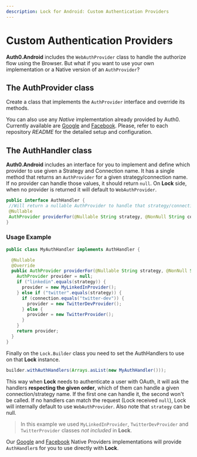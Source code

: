 ```yaml
---
description: Lock for Android: Custom Authentication Providers
---
```


# Custom Authentication Providers

**Auth0.Android** includes the `WebAuthProvider` class to handle the authorize flow using the Browser. But what if you want to use your own implementation or a Native version of an `AuthProvider`?

## The AuthProvider class
Create a class that implements the `AuthProvider` interface and override its methods.

You can also use any _Native_ implementation already provided by Auth0. Currently available are [Google](/libraries/lock-android/native-provider-google) and [Facebook](/libraries/lock-android/native-provider-facebook). Please, refer to each repository _README_ for the detailed setup and configuration.

## The AuthHandler class
**Auth0.Android** includes an interface for you to implement and define which provider to use given a Strategy and Connection name. It has a single method that returns an `AuthProvider` for a given strategy/connection name. If no provider can handle those values, it should return `null`. On **Lock** side, when no provider is returned it will default to `WebAuthProvider`.

```java
public interface AuthHandler {
 //Will return a nullable AuthProvider to handle that strategy/connection.
 @Nullable
 AuthProvider providerFor(@Nullable String strategy, @NonNull String connection);
}
```

### Usage Example

```java
public class MyAuthHandler implements AuthHandler {

  @Nullable
  @Override
  public AuthProvider providerFor(@Nullable String strategy, @NonNull String connection){
    AuthProvider provider = null;
    if ("linkedin".equals(strategy)) {
      provider = new MyLinkedInProvider();
    } else if ("twitter".equals(strategy)) {
      if (connection.equals("twitter-dev")) {
        provider = new TwitterDevProvider();          
      } else {
        provider = new TwitterProvider();          
      }
    }
    return provider;
  }
}
```

Finally on the `Lock.Builder` class you need to set the AuthHandlers to use on that **Lock** instance.

```java
builder.withAuthHandlers(Arrays.asList(new MyAuthHandler()));
```

This way when **Lock** needs to authenticate a user with OAuth, it will ask the handlers **respecting the given order**, which of them can handle a given connection/strategy name. If the first one can handle it, the second won't be called. If no handlers can match the request (Lock received `null`), Lock will internally default to use `WebAuthProvider`. Also note that `strategy` can be null.

> In this example we used `MyLinkedInProvider`, `TwitterDevProvider` and `TwitterProvider` classes _not included_ in **Lock**.

Our [Google](https://github.com/auth0/Lock-Google.Android) and [Facebook](https://github.com/auth0/Lock-Facebook.Android) Native Providers implementations will provide `AuthHandler`s for you to use directly with **Lock**.

